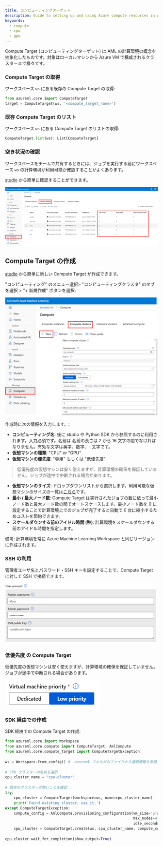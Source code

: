 ```yaml
---
title: コンピューティングターゲット
description: Guide to setting up and using Azure compute resources in Azure ML.
keywords:
  - compute
  - cpu
  - gpu
---
```


Compute Target (コンピューティングターゲット) は AML の計算環境の概念を抽象化したものです。対象はローカルマシンから Azure VM で構成されるクラスターまで様々です。


### Compute Target の取得

ワークスペース `ws` にある既存の Compute Target の取得:

```python
from azureml.core import ComputeTarget
target = ComputeTarget(ws, '<compute_target_name>')
```

### 既存 Compute Target のリスト

ワークスペース `ws` にある Compute Target のリストの取得:

```python
ComputeTarget.list(ws): List[ComputeTarget]
```

### 空き状況の確認

ワークスペースをチームで共有するときには、ジョブを実行する前にワークスペース `ws` の計算環境が利用可能か確認することがよくあります。

[studio](https://ml.azure.com) から簡単に確認することができます。

![](img/compute-target.png)

## Compute Target の作成

[studio](https://ml.azure.com) から簡単に新しい Compute Target が作成できます。

"コンピューティング" のメニュー選択> "コンピューティングクラスタ" のタブを選択 > "+ 新規作成" ボタンを選択:

![](img/create-compute.png)

作成時に次の情報を入力します。:

- **コンピューティング名**: 後に studio や Python SDK から参照するのに利用されます。入力必須です。名前は 名前の長さは 2 から 16 文字の間でなければなりません。有効な文字は英字、数字、- 文字です。
- **仮想マシンの種類**: "CPU" or "GPU"
- **仮想マシンの優先度**: "専用" もしくは "低優先度" 
> 低優先度の仮想マシンは安く使えますが、計算環境の確保を保証していません。ジョブが途中で中断される場合があります。
- **仮想マシンのサイズ**: ドロップダウンリストから選択します。利用可能な仮想マシンのサイズの一覧は[こちら](https://azure.microsoft.com/global-infrastructure/services/?products=virtual-machines)です。
- **最小 / 最大ノード数**: Compute Target は実行されたジョブの数に依って最小ノード数と最大ノード数の間でオートスケースします。最小ノード数を 0 に設定することで計算環境上でのジョブが完了すると自動で 0 台に縮小するためコストを節約できます。
- **スケールダウンする前のアイドル時間 (秒)**: 計算環境をスケールダウンする前のアイドル時間を指定します。

備考: 計算環境を常に Azure Machine Learning Workspace と同じリージョンに作成されます。

### SSH の利用

管理者ユーザ名とパスワード・SSH キーを設定することで、Compute Target に対して SSH で接続できます。

![](img/create-compute-ssh.png)

### 低優先度 の Compute Target

低優先度の仮想マシンは安く使えますが、計算環境の確保を保証していません。ジョブが途中で中断される場合があります。

![](img/create-compute-lp.png)

### SDK 経由での作成

SDK 経由での Compute Target の作成:

```python
from azureml.core import Workspace
from azureml.core.compute import ComputeTarget, AmlCompute
from azureml.core.compute_target import ComputeTargetException

ws = Workspace.from_config() # .azureml フォルダのファイルから接続情報を参照

# CPU クラスターの名前を選択
cpu_cluster_name = "cpu-cluster"

# 既存のクラスターが無いことを確認
try:
    cpu_cluster = ComputeTarget(workspace=ws, name=cpu_cluster_name)
    print('Found existing cluster, use it.')
except ComputeTargetException:
    compute_config = AmlCompute.provisioning_configuration(vm_size='STANDARD_D2_V2',
                                                           max_nodes=4, 
                                                           idle_seconds_before_scaledown=2400)
    cpu_cluster = ComputeTarget.create(ws, cpu_cluster_name, compute_config)

cpu_cluster.wait_for_completion(show_output=True)
```
